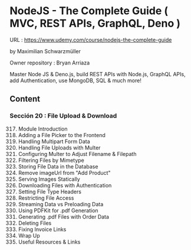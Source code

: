 # NodeJS - The Complete Guide ( MVC, REST APIs, GraphQL, Deno )

URL : https://www.udemy.com/course/nodejs-the-complete-guide

by Maximilian Schwarzmüller

Owner repository : Bryan Arriaza

Master Node JS & Deno.js, build REST APIs with Node.js, GraphQL APIs, add Authentication, use MongoDB, SQL & much more!

## Content

### Sección 20 : File Upload & Download

317. Module Introduction
318. Adding a File Picker to the Frontend
319. Handling Multipart Form Data
320. Handling File Uploads with Multer
321. Configuring Multer to Adjust Filename & Filepath
322. Filtering Files by Mimetype
323. Storing File Data in the Database
324. Remove imageUrl from "Add Product"
325. Serving Images Statically
326. Downloading Files with Authentication
327. Setting File Type Headers
328. Restricting File Access
329. Streaming Data vs Preloading Data
330. Using PDFKit for .pdf Generation
331. Generating .pdf Files with Order Data
332. Deleting Files
333. Fixing Invoice Links
334. Wrap Up
335. Useful Resources & Links
